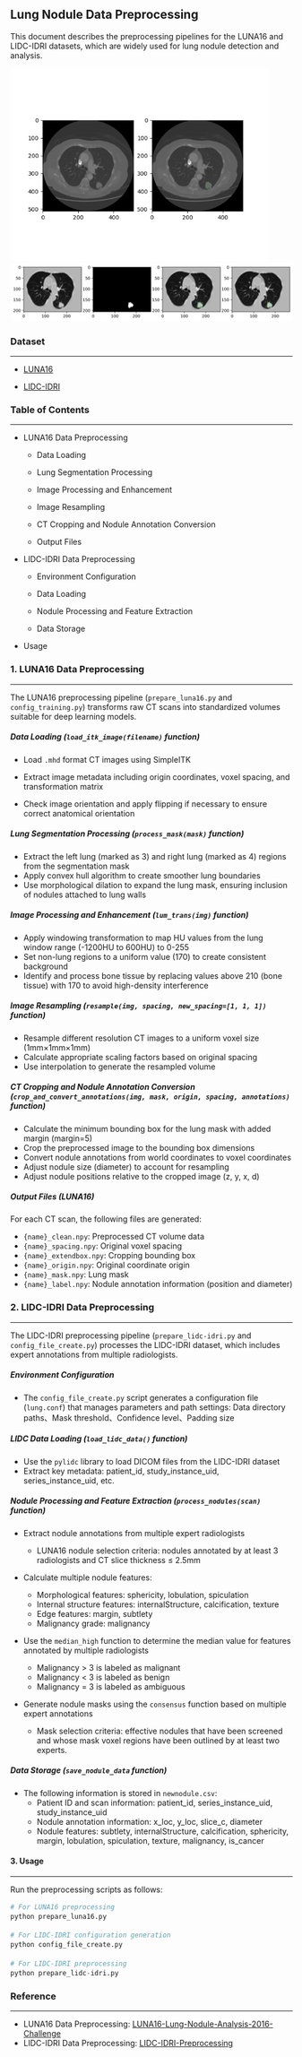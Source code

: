 ## Lung Nodule Data Preprocessing

This document describes the preprocessing pipelines for the LUNA16 and LIDC-IDRI datasets, which are widely used for lung nodule detection and analysis.

<img src="./Processed_LIDC-IDRI_example.jpg" alt="Processed_LIDC-IDRI_example" style="zoom:72%;" />

<img src="./Processed_LUNA16_example.jpg" style="zoom:100%;" />



### Dataset

---

- [LUNA16](https://luna16.grand-challenge.org/)

- [LIDC-IDRI](https://www.cancerimagingarchive.net/nbia-search/?CollectionCriteria=LIDC-IDRI)

  

### Table of Contents

---

- LUNA16 Data Preprocessing

  - Data Loading

  - Lung Segmentation Processing

  - Image Processing and Enhancement

  - Image Resampling

  - CT Cropping and Nodule Annotation Conversion

  - Output Files

- LIDC-IDRI Data Preprocessing

  - Environment Configuration

  - Data Loading

  - Nodule Processing and Feature Extraction

  - Data Storage

- Usage




### 1. LUNA16 Data Preprocessing

---

The LUNA16 preprocessing pipeline (`prepare_luna16.py` and `config_training.py`) transforms raw CT scans into standardized volumes suitable for deep learning models.

##### Data Loading (`load_itk_image(filename)` function)

- Load `.mhd` format CT images using SimpleITK

- Extract image metadata including origin coordinates, voxel spacing, and transformation matrix
- Check image orientation and apply flipping if necessary to ensure correct anatomical orientation	

##### Lung Segmentation Processing (`process_mask(mask)` function)

- Extract the left lung (marked as 3) and right lung (marked as 4) regions from the segmentation mask
- Apply convex hull algorithm to create smoother lung boundaries
- Use morphological dilation to expand the lung mask, ensuring inclusion of nodules attached to lung walls

##### Image Processing and Enhancement (`lum_trans(img)` function)

- Apply windowing transformation to map HU values from the lung window range (-1200HU to 600HU) to 0-255
- Set non-lung regions to a uniform value (170) to create consistent background
- Identify and process bone tissue by replacing values above 210 (bone tissue) with 170 to avoid high-density interference

##### Image Resampling (`resample(img, spacing, new_spacing=[1, 1, 1])` function)

- Resample different resolution CT images to a uniform voxel size (1mm×1mm×1mm)
- Calculate appropriate scaling factors based on original spacing
- Use interpolation to generate the resampled volume

##### CT Cropping and Nodule Annotation Conversion (`crop_and_convert_annotations(img, mask, origin, spacing, annotations)` function)

- Calculate the minimum bounding box for the lung mask with added margin (margin=5)
- Crop the preprocessed image to the bounding box dimensions
- Convert nodule annotations from world coordinates to voxel coordinates
- Adjust nodule size (diameter) to account for resampling
- Adjust nodule positions relative to the cropped image (z, y, x, d)

##### Output Files (LUNA16)

For each CT scan, the following files are generated:

- `{name}_clean.npy`: Preprocessed CT volume data
- `{name}_spacing.npy`: Original voxel spacing
- `{name}_extendbox.npy`: Cropping bounding box
- `{name}_origin.npy`: Original coordinate origin
- `{name}_mask.npy`: Lung mask
- `{name}_label.npy`: Nodule annotation information (position and diameter)



### 2. LIDC-IDRI Data Preprocessing

-----------

The LIDC-IDRI preprocessing pipeline (`prepare_lidc-idri.py` and `config_file_create.py`) processes the LIDC-IDRI dataset, which includes expert annotations from multiple radiologists.

##### Environment Configuration

- The `config_file_create.py` script generates a configuration file (`lung.conf`) that manages parameters and path settings: Data directory paths、Mask threshold、Confidence level、Padding size

##### LIDC Data Loading (`load_lidc_data()` function)

- Use the `pylidc` library to load DICOM files from the LIDC-IDRI dataset
- Extract key metadata: patient_id, study_instance_uid, series_instance_uid, etc.

##### Nodule Processing and Feature Extraction (`process_nodules(scan)` function)

- Extract nodule annotations from multiple expert radiologists

  - LUNA16 nodule selection criteria: nodules annotated by at least 3 radiologists and CT slice thickness ≤ 2.5mm

- Calculate multiple nodule features:

  - Morphological features: sphericity, lobulation, spiculation
  - Internal structure features: internalStructure, calcification, texture
  - Edge features: margin, subtlety
  - Malignancy grade: malignancy

- Use the `median_high` function to determine the median value for features annotated by multiple radiologists

  - Malignancy > 3 is labeled as malignant
  - Malignancy < 3 is labeled as benign
  - Malignancy = 3 is labeled as ambiguous

- Generate nodule masks using the `consensus` function based on multiple expert annotations

  - Mask selection criteria: effective nodules that have been screened and whose mask voxel regions have been outlined by at least two experts.

##### Data Storage (`save_nodule_data` function)

- The following information is stored in `newnodule.csv`:
  - Patient ID and scan information: patient_id, series_instance_uid, study_instance_uid
  - Nodule annotation information: x_loc, y_loc, slice_c, diameter
  - Nodule features: subtlety, internalStructure, calcification, sphericity, margin, lobulation, spiculation, texture, malignancy, is_cancer



#### 3. Usage

------

Run the preprocessing scripts as follows:

```python
# For LUNA16 preprocessing
python prepare_luna16.py

# For LIDC-IDRI configuration generation
python config_file_create.py

# For LIDC-IDRI preprocessing
python prepare_lidc-idri.py
```



### Reference

-----

- LUNA16 Data Preprocessing: [LUNA16-Lung-Nodule-Analysis-2016-Challenge](https://github.com/junqiangchen/LUNA16-Lung-Nodule-Analysis-2016-Challenge)
- LIDC-IDRI Data Preprocessing: [LIDC-IDRI-Preprocessing](https://github.com/jaeho3690/LIDC-IDRI-Preprocessing)
